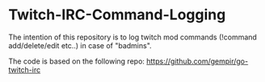 # Twitch-IRC-Command-Logging
The intention of this repository is to log twitch mod commands (!command add/delete/edit etc..) in case of "badmins". 


The code is based on the following repo: https://github.com/gempir/go-twitch-irc




